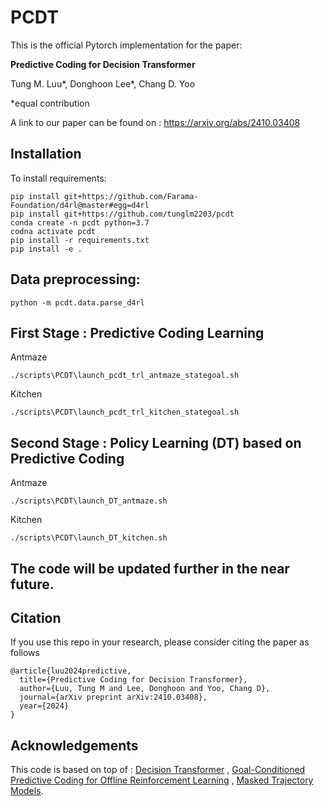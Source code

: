 # PCDT

This is the official Pytorch implementation for the paper:

**Predictive Coding for Decision Transformer**

Tung M. Luu*, Donghoon Lee*, Chang D. Yoo

*equal contribution

A link to our paper can be found on : https://arxiv.org/abs/2410.03408

## Installation


To install requirements:
```
pip install git+https://github.com/Farama-Foundation/d4rl@master#egg=d4rl
pip install git+https://github.com/tunglm2203/pcdt
conda create -n pcdt python=3.7
codna activate pcdt
pip install -r requirements.txt
pip install -e .
```

## Data preprocessing:
```
python -m pcdt.data.parse_d4rl
```


## First Stage : Predictive Coding Learning

Antmaze
```
./scripts\PCDT\launch_pcdt_trl_antmaze_stategoal.sh
```

Kitchen
```
./scripts\PCDT\launch_pcdt_trl_kitchen_stategoal.sh
```

## Second Stage : Policy Learning (DT) based on Predictive Coding

Antmaze
```
./scripts\PCDT\launch_DT_antmaze.sh
```

Kitchen
```
./scripts\PCDT\launch_DT_kitchen.sh
```

## The code will be updated further in the near future.

## Citation
If you use this repo in your research, please consider citing the paper as follows
```
@article{luu2024predictive,
  title={Predictive Coding for Decision Transformer},
  author={Luu, Tung M and Lee, Donghoon and Yoo, Chang D},
  journal={arXiv preprint arXiv:2410.03408},
  year={2024}
}
```

## Acknowledgements
This code is based on top of :
[Decision Transformer](https://github.com/kzl/decision-transformer) , 
[Goal-Conditioned Predictive Coding for Offline Reinforcement Learning](https://github.com/brown-palm/GCPC) , 
[Masked Trajectory Models](https://github.com/facebookresearch/mtm).